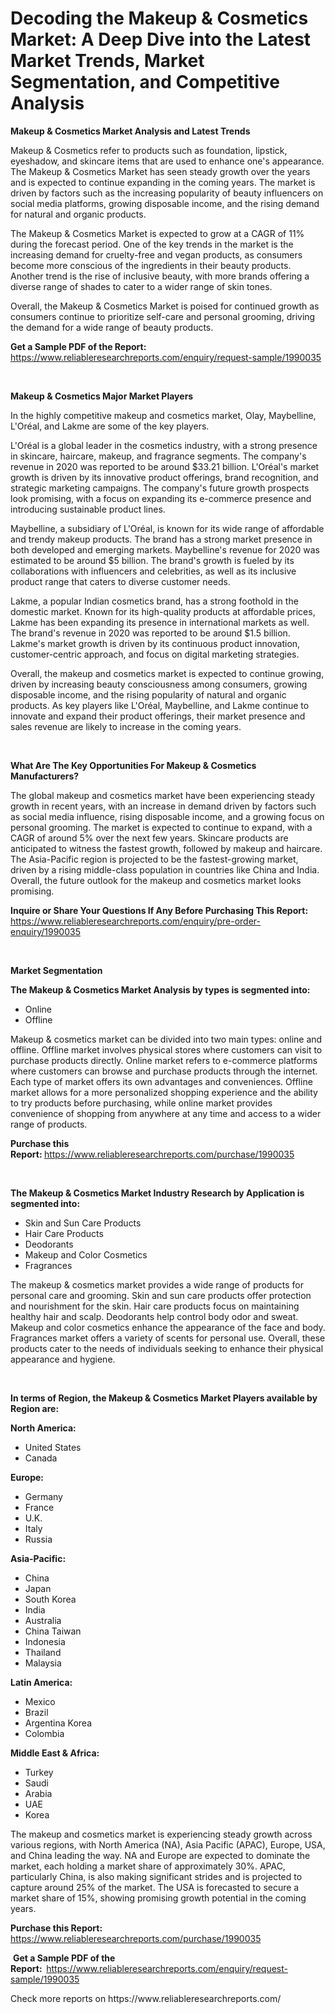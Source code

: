 <p><h1>Decoding the Makeup & Cosmetics Market: A Deep Dive into the Latest Market Trends, Market Segmentation, and Competitive Analysis</h1></p><p><strong>Makeup & Cosmetics Market Analysis and Latest Trends</strong></p>
<p><p>Makeup & Cosmetics refer to products such as foundation, lipstick, eyeshadow, and skincare items that are used to enhance one's appearance. The Makeup & Cosmetics Market has seen steady growth over the years and is expected to continue expanding in the coming years. The market is driven by factors such as the increasing popularity of beauty influencers on social media platforms, growing disposable income, and the rising demand for natural and organic products.</p><p>The Makeup & Cosmetics Market is expected to grow at a CAGR of 11% during the forecast period. One of the key trends in the market is the increasing demand for cruelty-free and vegan products, as consumers become more conscious of the ingredients in their beauty products. Another trend is the rise of inclusive beauty, with more brands offering a diverse range of shades to cater to a wider range of skin tones.</p><p>Overall, the Makeup & Cosmetics Market is poised for continued growth as consumers continue to prioritize self-care and personal grooming, driving the demand for a wide range of beauty products.</p></p>
<p><strong>Get a Sample PDF of the Report:&nbsp;</strong> <a href="https://www.reliableresearchreports.com/enquiry/request-sample/1990035">https://www.reliableresearchreports.com/enquiry/request-sample/1990035</a></p>
<p>&nbsp;</p>
<p><strong>Makeup & Cosmetics Major Market Players</strong></p>
<p><p>In the highly competitive makeup and cosmetics market, Olay, Maybelline, L'Oréal, and Lakme are some of the key players. </p><p>L'Oréal is a global leader in the cosmetics industry, with a strong presence in skincare, haircare, makeup, and fragrance segments. The company's revenue in 2020 was reported to be around $33.21 billion. L'Oréal's market growth is driven by its innovative product offerings, brand recognition, and strategic marketing campaigns. The company's future growth prospects look promising, with a focus on expanding its e-commerce presence and introducing sustainable product lines.</p><p>Maybelline, a subsidiary of L'Oréal, is known for its wide range of affordable and trendy makeup products. The brand has a strong market presence in both developed and emerging markets. Maybelline's revenue for 2020 was estimated to be around $5 billion. The brand's growth is fueled by its collaborations with influencers and celebrities, as well as its inclusive product range that caters to diverse customer needs.</p><p>Lakme, a popular Indian cosmetics brand, has a strong foothold in the domestic market. Known for its high-quality products at affordable prices, Lakme has been expanding its presence in international markets as well. The brand's revenue in 2020 was reported to be around $1.5 billion. Lakme's market growth is driven by its continuous product innovation, customer-centric approach, and focus on digital marketing strategies.</p><p>Overall, the makeup and cosmetics market is expected to continue growing, driven by increasing beauty consciousness among consumers, growing disposable income, and the rising popularity of natural and organic products. As key players like L'Oréal, Maybelline, and Lakme continue to innovate and expand their product offerings, their market presence and sales revenue are likely to increase in the coming years.</p></p>
<p>&nbsp;</p>
<p><strong>What Are The Key Opportunities For Makeup & Cosmetics Manufacturers?</strong></p>
<p><p>The global makeup and cosmetics market have been experiencing steady growth in recent years, with an increase in demand driven by factors such as social media influence, rising disposable income, and a growing focus on personal grooming. The market is expected to continue to expand, with a CAGR of around 5% over the next few years. Skincare products are anticipated to witness the fastest growth, followed by makeup and haircare. The Asia-Pacific region is projected to be the fastest-growing market, driven by a rising middle-class population in countries like China and India. Overall, the future outlook for the makeup and cosmetics market looks promising.</p></p>
<p><strong>Inquire or Share Your Questions If Any Before Purchasing This Report:</strong> <a href="https://www.reliableresearchreports.com/enquiry/pre-order-enquiry/1990035">https://www.reliableresearchreports.com/enquiry/pre-order-enquiry/1990035</a></p>
<p>&nbsp;</p>
<p><strong>Market Segmentation</strong></p>
<p><strong>The Makeup & Cosmetics Market Analysis by types is segmented into:</strong></p>
<p><ul><li>Online</li><li>Offline</li></ul></p>
<p><p>Makeup & cosmetics market can be divided into two main types: online and offline. Offline market involves physical stores where customers can visit to purchase products directly. Online market refers to e-commerce platforms where customers can browse and purchase products through the internet. Each type of market offers its own advantages and conveniences. Offline market allows for a more personalized shopping experience and the ability to try products before purchasing, while online market provides convenience of shopping from anywhere at any time and access to a wider range of products.</p></p>
<p><strong>Purchase this Report:&nbsp;</strong><a href="https://www.reliableresearchreports.com/purchase/1990035">https://www.reliableresearchreports.com/purchase/1990035</a></p>
<p>&nbsp;</p>
<p><strong>The Makeup & Cosmetics Market Industry Research by Application is segmented into:</strong></p>
<p><ul><li>Skin and Sun Care Products</li><li>Hair Care Products</li><li>Deodorants</li><li>Makeup and Color Cosmetics</li><li>Fragrances</li></ul></p>
<p><p>The makeup & cosmetics market provides a wide range of products for personal care and grooming. Skin and sun care products offer protection and nourishment for the skin. Hair care products focus on maintaining healthy hair and scalp. Deodorants help control body odor and sweat. Makeup and color cosmetics enhance the appearance of the face and body. Fragrances market offers a variety of scents for personal use. Overall, these products cater to the needs of individuals seeking to enhance their physical appearance and hygiene.</p></p>
<p>&nbsp;</p>
<p><strong>In terms of Region, the Makeup & Cosmetics Market Players available by Region are:</strong></p>
<p>
    <p> <strong> North America: </strong>
        <ul>
            <li>United States</li>
            <li>Canada</li>
        </ul>
        </p> 
    <p> <strong> Europe: </strong>
        <ul>
            <li>Germany</li>
            <li>France</li>
            <li>U.K.</li>
            <li>Italy</li>
            <li>Russia</li>
        </ul>
        </p> 
    <p> <strong> Asia-Pacific: </strong>
        <ul>
            <li>China</li>
            <li>Japan</li>
            <li>South Korea</li>
            <li>India</li>
            <li>Australia</li>
            <li>China Taiwan</li>
            <li>Indonesia</li>
            <li>Thailand</li>
            <li>Malaysia</li>
        </ul>
        </p> 
    <p> <strong> Latin America: </strong>
        <ul>
            <li>Mexico</li>
            <li>Brazil</li>
            <li>Argentina Korea</li>
            <li>Colombia</li>
        </ul>
        </p> 
    <p> <strong> Middle East & Africa: </strong>
        <ul>
            <li>Turkey</li>
            <li>Saudi</li>
            <li>Arabia</li>
            <li>UAE</li>
            <li>Korea</li>
        </ul>
    </p>
    </p>
<p><p>The makeup and cosmetics market is experiencing steady growth across various regions, with North America (NA), Asia Pacific (APAC), Europe, USA, and China leading the way. NA and Europe are expected to dominate the market, each holding a market share of approximately 30%. APAC, particularly China, is also making significant strides and is projected to capture around 25% of the market. The USA is forecasted to secure a market share of 15%, showing promising growth potential in the coming years.</p></p>
<p><strong>Purchase this Report: </strong><a href="https://www.reliableresearchreports.com/purchase/1990035">https://www.reliableresearchreports.com/purchase/1990035</a></p>
<p>&nbsp;<strong>Get a Sample PDF of the Report:&nbsp;&nbsp;</strong><a href="https://www.reliableresearchreports.com/enquiry/request-sample/1990035">https://www.reliableresearchreports.com/enquiry/request-sample/1990035</a></p>
<p><strong></strong></p>
<p>Check more reports on https://www.reliableresearchreports.com/</p>